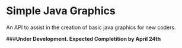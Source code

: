 # Simple Java Graphics
An API to assist in the creation of basic java graphics for new coders.

###__Under Development. Expected Completition by April 24th__
